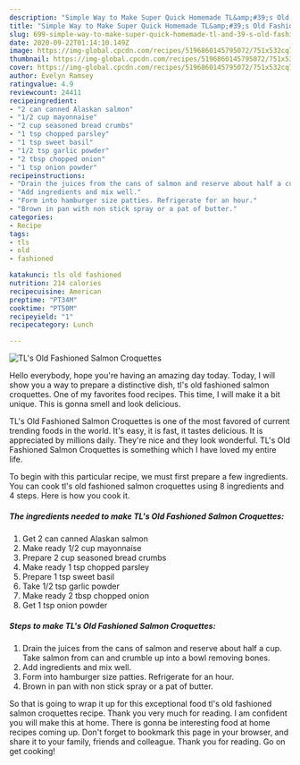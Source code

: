 ```yaml
---
description: "Simple Way to Make Super Quick Homemade TL&amp;#39;s Old Fashioned Salmon Croquettes"
title: "Simple Way to Make Super Quick Homemade TL&amp;#39;s Old Fashioned Salmon Croquettes"
slug: 699-simple-way-to-make-super-quick-homemade-tl-and-39-s-old-fashioned-salmon-croquettes
date: 2020-09-22T01:14:10.149Z
image: https://img-global.cpcdn.com/recipes/5196860145795072/751x532cq70/tls-old-fashioned-salmon-croquettes-recipe-main-photo.jpg
thumbnail: https://img-global.cpcdn.com/recipes/5196860145795072/751x532cq70/tls-old-fashioned-salmon-croquettes-recipe-main-photo.jpg
cover: https://img-global.cpcdn.com/recipes/5196860145795072/751x532cq70/tls-old-fashioned-salmon-croquettes-recipe-main-photo.jpg
author: Evelyn Ramsey
ratingvalue: 4.9
reviewcount: 24411
recipeingredient:
- "2 can canned Alaskan salmon"
- "1/2 cup mayonnaise"
- "2 cup seasoned bread crumbs"
- "1 tsp chopped parsley"
- "1 tsp sweet basil"
- "1/2 tsp garlic powder"
- "2 tbsp chopped onion"
- "1 tsp onion powder"
recipeinstructions:
- "Drain the juices from the cans of salmon and reserve about half a cup. Take salmon from can and crumble up into a bowl removing bones."
- "Add ingredients and mix well."
- "Form into hamburger size patties. Refrigerate for an hour."
- "Brown in pan with non stick spray or a pat of butter."
categories:
- Recipe
tags:
- tls
- old
- fashioned

katakunci: tls old fashioned 
nutrition: 214 calories
recipecuisine: American
preptime: "PT34M"
cooktime: "PT50M"
recipeyield: "1"
recipecategory: Lunch

---
```



![TL&#39;s Old Fashioned Salmon Croquettes](https://img-global.cpcdn.com/recipes/5196860145795072/751x532cq70/tls-old-fashioned-salmon-croquettes-recipe-main-photo.jpg)

Hello everybody, hope you're having an amazing day today. Today, I will show you a way to prepare a distinctive dish, tl&#39;s old fashioned salmon croquettes. One of my favorites food recipes. This time, I will make it a bit unique. This is gonna smell and look delicious.



TL&#39;s Old Fashioned Salmon Croquettes is one of the most favored of current trending foods in the world. It's easy, it is fast, it tastes delicious. It is appreciated by millions daily. They're nice and they look wonderful. TL&#39;s Old Fashioned Salmon Croquettes is something which I have loved my entire life.


To begin with this particular recipe, we must first prepare a few ingredients. You can cook tl&#39;s old fashioned salmon croquettes using 8 ingredients and 4 steps. Here is how you cook it.

<!--inarticleads1-->

##### The ingredients needed to make TL&#39;s Old Fashioned Salmon Croquettes:

1. Get 2 can canned Alaskan salmon
1. Make ready 1/2 cup mayonnaise
1. Prepare 2 cup seasoned bread crumbs
1. Make ready 1 tsp chopped parsley
1. Prepare 1 tsp sweet basil
1. Take 1/2 tsp garlic powder
1. Make ready 2 tbsp chopped onion
1. Get 1 tsp onion powder




<!--inarticleads2-->

##### Steps to make TL&#39;s Old Fashioned Salmon Croquettes:

1. Drain the juices from the cans of salmon and reserve about half a cup. Take salmon from can and crumble up into a bowl removing bones.
1. Add ingredients and mix well.
1. Form into hamburger size patties. Refrigerate for an hour.
1. Brown in pan with non stick spray or a pat of butter.




So that is going to wrap it up for this exceptional food tl&#39;s old fashioned salmon croquettes recipe. Thank you very much for reading. I am confident you will make this at home. There is gonna be interesting food at home recipes coming up. Don't forget to bookmark this page in your browser, and share it to your family, friends and colleague. Thank you for reading. Go on get cooking!
